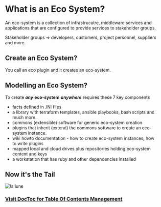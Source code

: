 
# What is an Eco System?

An eco-system is a collection of infrastrucutre, middleware services and applications that are configured to provide services to stakeholder groups.

Stakeholder groups => developers, customers, project personnel, suppliers and more.

## Create an Eco System?

You call an eco plugin and it creates an eco-system.

## Modelling an Eco System?

To create ***any*** **eco-system** ***anywhere*** requires these 7 key components

- facts defined in .INI files
- a library with terraform templates, ansible playbooks, bash scripts and much more.
- commons (extensible) software for generic eco-system creation
- plugins that inherit (extend) the commons software to create an eco-system instance.
- wiki howto documentation - how to create eco-system instances, how to write plugins
- mapped local and cloud drives plus repositories holding eco-system content and keys
- a workstation that has ruby and other dependencies installed


## Now it's the Tail

![la lune](http://localhost:42006/media/eco-platform.co.uk-logo.png "eco-platform.co.uk for DevOps Engineers")


### [Visit DocToc for Table Of Contents Management](https://github.com/thlorenz/doctoc)
